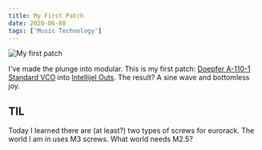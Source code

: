 ```yaml
---
title: My First Patch
date: 2020-06-08
tags: ['Music Technology']
---
```


![My first patch](/rm_ation/images/my-first-patch.jpg)

I've made the plunge into modular.<!--x--> This is my first patch: [Doepfer A-110-1 Standard VCO](http://www.doepfer.de/home_e.htm) into [Intellijel Outs](https://intellijel.com/shop/eurorack/outs/). The result? A sine wave and bottomless joy.

## TIL

Today I learned there are (at least?) two types of screws for eurorack. The world I am in uses M3 screws. What world needs M2.5?
